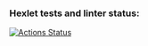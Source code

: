 ### Hexlet tests and linter status:
[![Actions Status](https://github.com/lasnick7/frontend-project-11/actions/workflows/hexlet-check.yml/badge.svg)](https://github.com/lasnick7/frontend-project-11/actions)